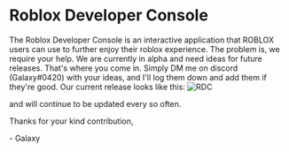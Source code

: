 # Roblox Developer Console
The Roblox Developer Console is an interactive application that ROBLOX users can use to further enjoy their roblox experience. The problem is, we require your help. We are currently in alpha and need ideas for future releases. That's where you come in. Simply DM me on discord (Galaxy#0420) with your ideas, and I'll log them down and add them if they're good. Our current release looks like this:
![RDC](https://dj-electro.me/358595.png)

and will continue to be updated every so often.

Thanks for your kind contribution, 

\- Galaxy

